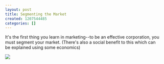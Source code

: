 ```yaml
---
layout: post
title: Segmenting the Market
created: 1207544485
categories: []
---
```

It's the first thing you learn in marketing--to be an effective corporation, you must segment your market. (There's also a social benefit to this which can be explained using some economics)

<img src="http://www.triptouch.com/photos/277/Orange_Stall4344.jpg" />
